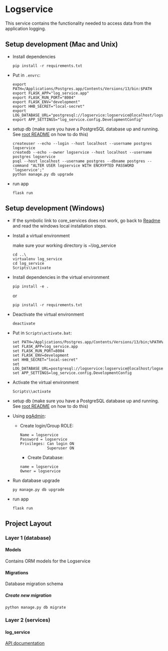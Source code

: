 # Logservice

This service contains the functionality needed to access data from the application logging.
 
## Setup development (Mac and Unix)

- Install dependencies
    ```shell
    pip install -r requirements.txt
    ```

- Put in `.envrc`:
    ```shell
    export PATH=/Applications/Postgres.app/Contents/Versions/13/bin:$PATH
    export FLASK_APP="log_service.app"
    export FLASK_RUN_PORT="8004"
    export FLASK_ENV="development"
    export HHB_SECRET="local-secret"
    export LOG_DATABASE_URL="postgresql://logservice:logservice@localhost/logservice"
    export APP_SETTINGS="log_service.config.DevelopmentConfig"
    ```

- setup db (make sure you have a PostgreSQL database up and running. See [root README](../../README.md) on how to do this)
    ```shell
    createuser --echo --login --host localhost --username postgres logservice
    createdb --echo --owner logservice --host localhost --username postgres logservice
    psql --host localhost --username postgres --dbname postgres --command "ALTER USER logservice WITH ENCRYPTED PASSWORD 'logservice';"
    python manage.py db upgrade
    ```

- run app
    ```shell script
    flask run
    ```

## Setup development (Windows)
- If the symbolic link to core_services does not work, go back to [Readme](../../README.md) and read the windows
  local installation steps.

- Install a virtual environment

    make sure your working directory is ~\log_service

    ```shell
    cd ..\
    virtualenv log_service
    cd log_service
    Scripts\\activate
    ```

- Install dependencies in the virtual environment
    ```shell
    pip install -e .
    ```
    or
    ```shell
    pip install -r requirements.txt
    ```

- Deactivate the virtual environment
    ```shell
    deactivate
    ```

- Put in `Scripts\activate.bat`:
    ```shell
    set PATH=/Applications/Postgres.app/Contents/Versions/13/bin;%PATH%
    set FLASK_APP=log_service.app
    set FLASK_RUN_PORT=8004
    set FLASK_ENV=development
    set HHB_SECRET="local-secret"
    set LOG_DATABASE_URL=postgresql://logservice:logservice@localhost/logservice
    set APP_SETTINGS=log_service.config.DevelopmentConfig
    ```

- Activate the virtual environment
    ```shell
    Scripts\\activate
    ```

- setup db (make sure you have a PostgreSQL database up and running. See [root README](../../README.md) on how to do this)

- Using [pgAdmin](https://www.pgadmin.org/):
  - Create login/Group ROLE:
    ```text  
    Name = logservice
    Password = logservice
    Privileges: Can login ON
                Superuser ON
    ```
    - Create Database:
    ```text
    name = logservice
    Owner = logservice
    ```

- Run database upgrade
    ```shell
    py manage.py db upgrade
    ```

- run app
    ```shell script
    flask run
    ```

## Project Layout

### Layer 1 (database)

#### Models
Contains ORM models for the Logservice

#### Migrations
Database migration schema

##### Create new migration
```shell script
python manage.py db migrate
```


### Layer 2 (services)

#### log_service
[API documentation](docs/openapi.yaml)